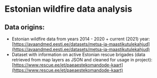 # Estonian wildfire data analysis
## Data origins:
- Estonian wildfire data from years 2014 - 2020 + current (2021) year: [https://avaandmed.eesti.ee/datasets/metsa-ja-maastikutulekahjud](https://avaandmed.eesti.ee/datasets/metsa-ja-maastikutulekahjud)
- Dataset with information on active Estonian rescue brigades (data retrieved from map layers as JSON and cleaned for usage in project): [https://www.rescue.ee/et/paeaestekomandode-kaart](https://www.rescue.ee/et/paeaestekomandode-kaart)
